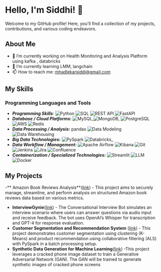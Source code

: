 # Hello, I'm Siddhi! 👋

Welcome to my GitHub profile! Here, you'll find a collection of my projects, contributions, and various coding endeavors. 

## About Me
- 🔭 I’m currently working on Health Monitoring and Analysis Platform using kafka , databricks 
- 🌱 I’m currently learning LMM, langchain
- 📫 How to reach me: mhadlekarsiddi@gmail.com

## My Skills

### Programming Languages and Tools
- _**Programming Skills**_: ![Python](https://img.shields.io/badge/-Python-3776AB?style=flat-square&logo=python&logoColor=ffffff) ![SQL](https://img.shields.io/badge/-SQL-4479A1?style=flat-square&logo=sqlite&logoColor=ffffff) ![REST API](https://img.shields.io/badge/-REST%20API-25A27E?style=flat-square&logo=api&logoColor=ffffff) ![FastAPI](https://img.shields.io/badge/-FastAPI-009688?style=flat-square&logo=fastapi&logoColor=ffffff)
- _**Database / Cloud Platforms:**_ ![MySQL](https://img.shields.io/badge/-MySQL-4479A1?style=flat-square&logo=mysql&logoColor=ffffff),![MongoDB](https://img.shields.io/badge/-MongoDB-47A248?style=flat-square&logo=mongodb&logoColor=ffffff), ![PostgreSQL](https://img.shields.io/badge/-PostgreSQL-4169E1?style=flat-square&logo=postgresql&logoColor=ffffff) ![AWS](https://img.shields.io/badge/-AWS-232F3E?style=flat-square&logo=amazonaws&logoColor=ffffff) ![Redis](https://img.shields.io/badge/-Redis-D92D2A?style=flat-square&logo=redis&logoColor=ffffff)
- _**Data Processing / Analysis:**_ pandas ![Data Modeling](https://img.shields.io/badge/-Data%20Modeling-2C3E50?style=flat-square&logo=data-modeling&logoColor=ffffff) ![Data Warehousing](https://img.shields.io/badge/-Data%20Warehousing-2980B9?style=flat-square&logo=data-warehousing&logoColor=ffffff)
- _**Big Data Technologies:**_ ![PySpark](https://img.shields.io/badge/-PySpark-E25A1C?style=flat-square&logo=apache-spark&logoColor=ffffff) ![Databricks](https://img.shields.io/badge/-Databricks-000000?style=flat-square&logo=databricks&logoColor=ffffff)_
- _**Data Workflow / Management:**_  ![Apache Airflow](https://img.shields.io/badge/-Apache%20Airflow-017B92?style=flat-square&logo=apache-airflow&logoColor=ffffff) ![Kibana](https://img.shields.io/badge/-Kibana-005571?style=flat-square&logo=kibana&logoColor=ffffff) ![Git](https://img.shields.io/badge/-Git-F05032?style=flat-square&logo=git&logoColor=ffffff) ![Jenkins](https://img.shields.io/badge/-Jenkins-D24939?style=flat-square&logo=jenkins&logoColor=ffffff) ![Jira](https://img.shields.io/badge/-Jira-0052CC?style=flat-square&logo=jira&logoColor=ffffff) ![Confluence](https://img.shields.io/badge/-Confluence-003F6C?style=flat-square&logo=confluence&logoColor=ffffff)
- _**Containerization / Specialized Technologies:**_ ![Streamlit](https://img.shields.io/badge/-Streamlit-FF4B4B?style=flat-square&logo=streamlit&logoColor=ffffff) ![LLM](https://img.shields.io/badge/-LLM-000000?style=flat-square&logo=llm&logoColor=ffffff) ![Docker](https://img.shields.io/badge/-Docker-2496ED?style=flat-square&logo=docker&logoColor=ffffff)



## My Projects
-** Amazon Book Reviews Analysis**([link](https://github.com/Siddhi-Mhadlekar/Amazon-Book-Reviews-Analysis)) - This project aims to securely manage, streamline, and perform analysis on structured Amazon book reviews data based on various metrics.
- **InterviewGynie**([link](https://github.com/Siddhi-Mhadlekar/InterviewGynie/tree/main)) - The Conversational Interview Bot simulates an interview scenario where users can answer questions via audio input and receive feedback. The bot uses OpenAI’s Whisper for transcription and GPT-4 for response evaluation.
- **Customer Segmentation and Recommendation System** ([link](https://github.com/Siddhi-Mhadlekar/Customer-Segmentation-and-Recommendation-System)) - This project demonstrates customer segmentation using clustering (K-Means) and product recommendation using collaborative filtering (ALS) with PySpark in a batch processing setup.
- **Synthetic Data Generation for Machine Learning**([link](https://github.com/Siddhi-Mhadlekar/Synthetic-Data-Generation-for-Machine-Learning)) -This project leverages a cracked phone image dataset to train a Generative Adversarial Network (GAN). The GAN will be trained to generate synthetic images of cracked phone screens

